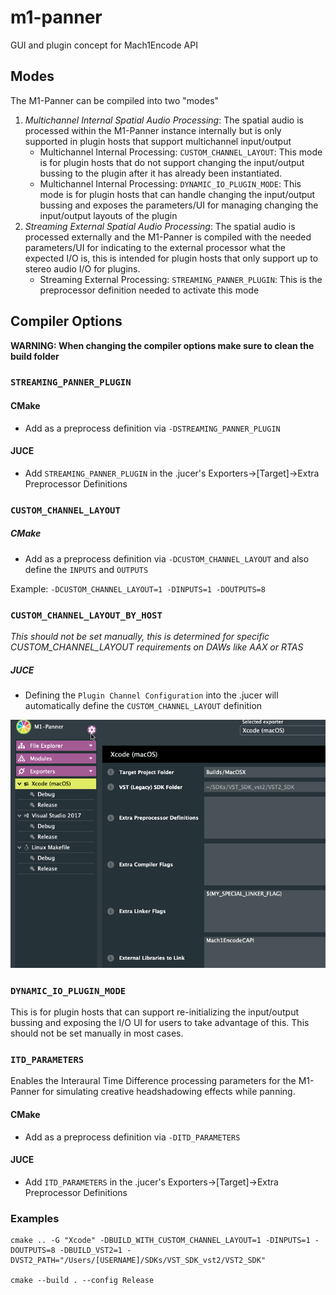 # m1-panner
GUI and plugin concept for Mach1Encode API


## Modes
The M1-Panner can be compiled into two "modes"
 1. *Multichannel Internal Spatial Audio Processing*: The spatial audio is processed within the M1-Panner instance internally but is only supported in plugin hosts that support multichannel input/output
 	- Multichannel Internal Processing: `CUSTOM_CHANNEL_LAYOUT`: This mode is for plugin hosts that do not support changing the input/output bussing to the plugin after it has already been instantiated.
 	- Multichannel Internal Processing: `DYNAMIC_IO_PLUGIN_MODE`: This mode is for plugin hosts that can handle changing the input/output bussing and exposes the parameters/UI for managing changing the input/output layouts of the plugin
 2. *Streaming External Spatial Audio Processing*: The spatial audio is processed externally and the M1-Panner is compiled with the needed parameters/UI for indicating to the external processor what the expected I/O is, this is intended for plugin hosts that only support up to stereo audio I/O for plugins.
 	- Streaming External Processing: `STREAMING_PANNER_PLUGIN`: This is the preprocessor definition needed to activate this mode

## Compiler Options

**WARNING: When changing the compiler options make sure to clean the build folder**

### `STREAMING_PANNER_PLUGIN`

#### CMake
- Add as a preprocess definition via `-DSTREAMING_PANNER_PLUGIN`

#### JUCE
- Add `STREAMING_PANNER_PLUGIN` in the .jucer's Exporters->[Target]->Extra Preprocessor Definitions

### `CUSTOM_CHANNEL_LAYOUT`

##### CMake
- Add as a preprocess definition via `-DCUSTOM_CHANNEL_LAYOUT` and also define the `INPUTS` and `OUTPUTS`

Example:
`-DCUSTOM_CHANNEL_LAYOUT=1 -DINPUTS=1 -DOUTPUTS=8`

### `CUSTOM_CHANNEL_LAYOUT_BY_HOST`
_This should not be set manually, this is determined for specific CUSTOM_CHANNEL_LAYOUT requirements on DAWs like AAX or RTAS_

##### JUCE
- Defining the `Plugin Channel Configuration` into the .jucer will automatically define the `CUSTOM_CHANNEL_LAYOUT` definition

![Custom_CHANNEL_LAYOUT JUCE Setup](./.readme/setup_custom_channel_layout.gif)

### `DYNAMIC_IO_PLUGIN_MODE`
This is for plugin hosts that can support re-initializing the input/output bussing and exposing the I/O UI for users to take advantage of this. This should not be set manually in most cases.

### `ITD_PARAMETERS`
Enables the Interaural Time Difference processing parameters for the M1-Panner for simulating creative headshadowing effects while panning.

#### CMake
- Add as a preprocess definition via `-DITD_PARAMETERS`

#### JUCE
- Add `ITD_PARAMETERS` in the .jucer's Exporters->[Target]->Extra Preprocessor Definitions

### Examples
```
cmake .. -G "Xcode" -DBUILD_WITH_CUSTOM_CHANNEL_LAYOUT=1 -DINPUTS=1 -DOUTPUTS=8 -DBUILD_VST2=1 -DVST2_PATH="/Users/[USERNAME]/SDKs/VST_SDK_vst2/VST2_SDK"

cmake --build . --config Release
```